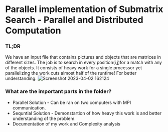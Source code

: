 #  Parallel implementation of Submatrix Search - Parallel and Distributed Computation
### TL;DR
We have an input file that contains pictures and objects that are matrices in different sizes.
The job is to search in every position(i,j)for a match with any of the objects. It consists of heavy work for a single processor yet parallelizing the work 
cuts almost half of the runtime!
For better understanding:
![Screenshot 2023-04-02 162124](https://user-images.githubusercontent.com/93268216/229355523-9931a24a-6d21-4e31-82b3-08f4d3772884.png)

### What are the important parts in the folder?
* Parallel Solution - Can be ran on two computers with MPI communication.
* Sequntial Solution - Demonstartion of how heavy this work is and better understanding of the problem.
* Documentation of my work and Complexity analysis

